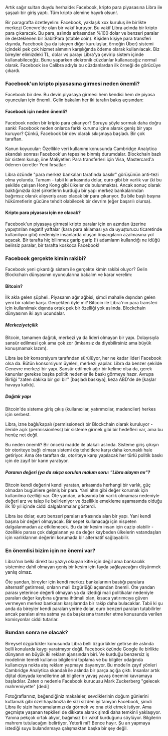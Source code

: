 Artık sağır sultan duydu herhalde: Facebook, kripto para piyasasına Libra ile şaşaalı bir giriş yaptı. Tüm kripto alemine hayırlı olsun!. 

Bir paragrafta özetleyelim: Facebook, yaklaşık xxx kuruluş ile birlikte merkezi Cenevre'de olan bir vakıf kuruyor. Bu vakif Libra adında bir kripto para çıkaracak. Bu para, aslında arkasından %100 dolar ve benzeri paralar ile desteklenen bir SabitPara (stable coin). Kişiden kişiye para transferi dışında, Facebook (ya da isteyen diğer kuruluşlar, örneğin Über) sistemi içindeki pek çok hizmet alımının karşılığında ödeme olarak kullanılacak. Biz bireyler elimizdeki TL, dolar vs parayı Libra'ya çevirip sistem içinde kullanabileceğiz. Bunu yaparken elekronik cüzdanlar kullanacağız normal olarak. Facebook ise Calibra adıyla bu cüzdanlardan ilk örneği de görücüye çıkardı. 

### Facebook'un kripto piyasasına girmesi neden önemli?
Facebook bir dev. Bu devin piyasaya girmesi hem kendisi hem de piyasa oyuncuları için önemli. Gelin bakalım her iki tarafın bakış açısından: 

#### Facebook için neden önemli?
Facebook neden bir kripto para çıkarıyor? Soruyu şöyle sormak daha doğru sanki: Facebook neden onlarca farklı kurumu içine alarak geniş bir yapı kuruyor? Çünkü, Facebook bir dev olarak sıkışmaya başladı. Bir çok taraftan. 

Kanun koyucular: Özellikle veri kullanımı konusunda Cambridge Analytica skandalı sonrası Facebook'un tepesine binmiş durumdalar. Blockchain bazlı bir sistem kurup, iine 
Maliyetler: Para transferleri için Visa, Mastercard'a ödenen ücretler
Yeni fırsatlar: 


Libra özünde "para merkez bankaları tarafında basılır" görüşünün anti-tezi olma yolunda. Tamam - tabii ki arkasında dolar, euro gibi bir varlık var (ki bu şekilde çalışan Hong Kong gibi ülkeler de bulunmakta). Ancak sonuç olarak baktığınızda özel şirketlerin kurduğu bir yapı merkez bankalarından bağımsız olarak alışveriş aracı olacak bir para çıkarıyor. Bu bile başlı başına hükümetlerin gücüne tehdit olabilecek bir devrim (eğer başarılı olursa). 

#### Kripto para piyasası için ne olacak?
Facebook'un piyasaya girmesi kripto paralar için en azından üzerine yapıştırılan negatif yaftalar (kara para aklaması ya da uyuşturucu ticaretinde kullanılıyor gibi) nedeniyle insanlarda oluşan önyargıların azalmasına yol açacak. Bir tarafta hiç bilinmez garip garip (!) adamların kullandığı ne idüğü belirsiz paralar, bir tarafta koskoca Facebook!

### Facebook gerçekte kimin rakibi?
Facebook yeni çıkardığı sistem ile gerçekte kimin rakibi oluyor? Gelin Blockchain dünyasının oyuncularına bakalım ve karar verelim:

#### Bitcoin?
İlk akla gelen şüpheli. Piyasanın ağır ağbisi, şimdi mahalle dışından gelen yeni bir rakibe karşı. Gerçekten öyle mi? Bitcoin ile Libra'nın para transferi için kullanılmak dışında ortak pek bir özelliği yok aslında. Blockchain dünyasının iki ayrı ucundalar. 

##### Merkeziyetçilik

Bitcoin, tamamen dağıtık, merkezi ya da lideri olmayan bir yapı. Dolayısıyla sansür edilmesi çok ama çok zor (imkansız da diyebilirsiniz ama büyük konuşmamak lazım). 

Libra ise bir konsorsiyum tarafından sürülüyor, her ne kadar lideri Facebook olsa da. Bütün konsorsiyum üyeleri, merkezi yapılar. Libra da benzer şekilde Cenevre merkezi bir yapı. Sansür edilmek ağır bir kelime olsa da, gerek kanunlar gerekse başka politik nedenler ile baskı görmeye hazır. Avrupa Birliği "zaten dakika bir gol bir" [başladı baskıya], keza ABD'de de [kaşlar havaya kalktı]. 

##### Dağıtık yapı

Bitcoin'de sisteme giriş çıkış (kullanıcılar, yatırımcılar, madenciler) herkes için serbest.

Libra, izne bağlı/kapalı (permissioned) bir Blockchain olarak kuruluyor - ileride açık (permissionless) bir sisteme girmek gibi bir hedefleri var, ama bu henüz net değil. 

Bu neden önemli? Bir önceki madde ile alakalı aslında. Sisteme giriş çıkışın bir otoriteye bağlı olması sistemi dış tehditlere karşı daha korunaklı hale getiriyor. Ama öte taraftan da, otoriteye karşı yapılacak her türlü politik baskı için de zayıf bir karın yaratıyor. 

##### Paranın değeri (ya da sıkça sorulan malum soru: "Libra alayım mı"?

Bitcoin kendi değerini kendi yaratan, arkasında herhangi bir varlık, güç olmadan bugünlere gelmiş bir para. Yani altın gibi değer korumak için kullanılma özelliği var. Öte yandan, arkasında bir varlık olmaması nedeniyle değeri arz ve talep ile belirleniyor ve özellikle emekleme aşamasında olduğu ilk 10 yıl içinde ciddi dalgalanmalar gösterdi. 

Libra ise dolar, euro benzeri paraları arkasında alan bir yapı. Yani kendi başına bir değeri olmayacak. Bir sepet kullanacağı için nispeten dalgalanmadan az etkilenecek. Bu  da bir kesim insan için cazip olabilir - özellikle parası çok dalgalanan ya da değer kaybeden ülkelerin vatandaşları için varlıklarının değerini korumada bir alternatif sağlayabilir. 

### En önemlisi bizim için ne önemi var?

Libra'nın belki direkt bu yazıyı okuyan kitle için değil ama bankacılık sistemine dahil olmayan geniş bir kesim için fayda sağlayacağını düşünmek yanlış olmaz. 

Öte yandan, bireyler için kendi merkez bankalarının bastığı paralara alternatif getirmesi, onların mali özgürlüğü açısından önemli. Öte yandan parası yeterince değerli olmayan ya da izlediği mali politikalar nedeniyle paraları değer kaybına uğrama ihtimali olan, kısaca yatırımcıya güven vermeyen merkez bankaları karşılarında bir rakip daha bulacaklar. Tabii ki şu anda da bireyler kendi paraları yerine dolar, euro benzeri paraları tutabilirler ancak paraları alma satma ya da başkasına transfer etme konusunda verilen komisyonlar ciddi tutarlar.


### Bundan sonra ne olacak?

Bireysel özgürlükler konusunda Libra belli özgürlükler getirse de aslında belli konularda kaygı yaratmıyor değil. Facebook özünde Google ile birlikte dünyanın en büyük iki reklam ajansından biri. Ve kurduğu benzersiz iş modelinin temeli kullanıcı bilgilerini toplama ve bu bilgiler odağında kullanıcıya nokta atış reklam yapmaya dayanıyor. Bu modelin zayıf yönleri Cambridge Analytica skandalı ile aslında bir parça açığa çıktı. İnsanlar artık dijital dünyada kendilerine ait bilgilerin yavaş yavaş önemini kavramaya başladılar. Zaten o nedenle Facebook kurucusu Mark Zuckerberg "gelecek mahremiyette" [dedi]

Fotoğraflarınız, beğendiğiniz makaleler, sevdiklerinin doğum günlerini kutlamak gibi özel hayatınızla ile sizi sizden iyi tanıyan Facebook, şimdi Libra ile sizin harcamalarınızı da görmek ve ona etki etmek istiyor. Ama geçmişte yaşanan tepkileri de dikkate alarak şimdi daha temkinli yaklaşıyor. Yanına pekçok ortak alıyor, bağımsız bir vakıf kurduğunu söylüyor. Bilgilerin mahrem tutulacağını belirtiyor. Yeterli mi? Bence hayır. Şu an yapmaya istediği suyu bulandırmaya çalışmaktan başka bir şey değil. 
